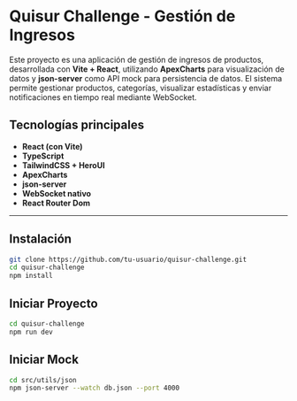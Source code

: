 # Quisur Challenge - Gestión de Ingresos

Este proyecto es una aplicación de gestión de ingresos de productos, desarrollada con **Vite + React**, utilizando **ApexCharts** para visualización de datos y **json-server** como API mock para persistencia de datos. El sistema permite gestionar productos, categorías, visualizar estadísticas y enviar notificaciones en tiempo real mediante WebSocket.

## Tecnologías principales

- **React (con Vite)**
- **TypeScript**
- **TailwindCSS + HeroUI**
- **ApexCharts**
- **json-server**
- **WebSocket nativo**
- **React Router Dom**

---

## Instalación
```bash
git clone https://github.com/tu-usuario/quisur-challenge.git
cd quisur-challenge
npm install
```

## Iniciar Proyecto
```bash
cd quisur-challenge
npm run dev
```

## Iniciar Mock
```bash
cd src/utils/json
npm json-server --watch db.json --port 4000
```
